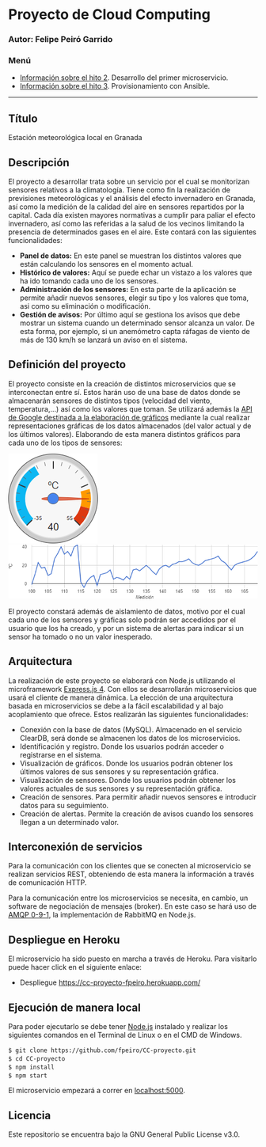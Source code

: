 # Proyecto de Cloud Computing
### Autor: Felipe Peiró Garrido

### Menú
* [Información sobre el hito 2](https://fpeiro.github.io/CC-proyecto/hito2). Desarrollo del primer microservicio.
* [Información sobre el hito 3](https://fpeiro.github.io/CC-proyecto/hito3). Provisionamiento con Ansible.

---

## Título
Estación meteorológica local en Granada

## Descripción
El proyecto a desarrollar trata sobre un servicio por el cual se monitorizan sensores relativos a la climatología. Tiene como fin la realización de previsiones meteorológicas y el análisis del efecto invernadero en Granada, así como la medición de la calidad del aire en sensores repartidos por la capital. Cada día existen mayores normativas a cumplir para paliar el efecto invernadero, así como las referidas a la salud de los vecinos limitando la presencia de determinados gases en el aire. Este contará con las siguientes funcionalidades:

- **Panel de datos:** En este panel se muestran los distintos valores que están calculando los sensores en el momento actual.
- **Histórico de valores:** Aquí se puede echar un vistazo a los valores que ha ido tomando cada uno de los sensores.
- **Administración de los sensores:** En esta parte de la aplicación se permite añadir nuevos sensores, elegir su tipo y los valores que toma, asi como su eliminación o modificación.
- **Gestión de avisos:** Por último aquí se gestiona los avisos que debe mostrar un sistema cuando un determinado sensor alcanza un valor. De esta forma, por ejemplo, si un anemómetro capta ráfagas de viento de más de 130 km/h se lanzará un aviso en el sistema.

## Definición del proyecto
El proyecto consiste en la creación de distintos microservicios que se interconectan entre sí. Estos harán uso de una base de datos donde se almacenarán sensores de distintos tipos (velocidad del viento, temperatura,...) así como los valores que toman. Se utilizará además la [API de Google destinada a la elaboración de gráficos](https://google-developers.appspot.com/chart/) mediante la cual realizar representaciones gráficas de los datos almacenados (del valor actual y de los últimos valores). Elaborando de esta manera distintos gráficos para cada uno de los tipos de sensores:

![Sensor de temperatura](https://github.com/fpeiro/CC-proyecto/blob/gh-pages/images/gauge.png) ![Gráfica de temperatura](https://github.com/fpeiro/CC-proyecto/blob/gh-pages/images/chart.png)

El proyecto constará además de aislamiento de datos, motivo por el cual cada uno de los sensores y gráficas solo podrán ser accedidos por el usuario que los ha creado, y por un sistema de alertas para indicar si un sensor ha tomado o no un valor inesperado.

## Arquitectura
La realización de este proyecto se elaborará con Node.js utilizando el microframework [Express.js 4](http://expressjs.com/). Con ellos se desarrollarán microservicios que usará el cliente de manera dinámica. La elección de una arquitectura basada en microservicios se debe a la fácil escalabilidad y al bajo acoplamiento que ofrece. Estos realizarán las siguientes funcionalidades:

- Conexión con la base de datos (MySQL). Almacenado en el servicio ClearDB, será donde se almacenen los datos de los microservicios.
- Identificación y registro. Donde los usuarios podrán acceder o registrarse en el sistema.
- Visualización de gráficos. Donde los usuarios podrán obtener los últimos valores de sus sensores y su representación gráfica.
- Visualización de sensores. Donde los usuarios podrán obtener los valores actuales de sus sensores y su representación gráfica.
- Creación de sensores. Para permitir añadir nuevos sensores e introducir datos para su seguimiento.
- Creación de alertas. Permite la creación de avisos cuando los sensores llegan a un determinado valor.

## Interconexión de servicios
Para la comunicación con los clientes que se conecten al microservicio se realizan servicios REST, obteniendo de esta manera la información a través de comunicación HTTP.

Para la comunicación entre los microservicios se necesita, en cambio, un software de negociación de mensajes (broker). En este caso se hará uso de [AMQP 0-9-1](https://www.rabbitmq.com/amqp-0-9-1-reference.html), la implementación de RabbitMQ en Node.js.

## Despliegue en Heroku

El microservicio ha sido puesto en marcha a través de Heroku. Para visitarlo puede hacer click en el siguiente enlace:
* Despliegue https://cc-proyecto-fpeiro.herokuapp.com/

## Ejecución de manera local

Para poder ejecutarlo se debe tener [Node.js](http://nodejs.org/) instalado y realizar los siguientes comandos en el Terminal de Linux o en el CMD de Windows.

```sh
$ git clone https://github.com/fpeiro/CC-proyecto.git
$ cd CC-proyecto
$ npm install
$ npm start
```

El microservicio empezará a correr en [localhost:5000](http://localhost:5000/).

## Licencia
Este repositorio se encuentra bajo la GNU General Public License v3.0.
